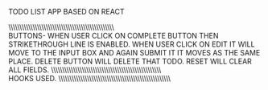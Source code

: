 TODO LIST APP BASED ON REACT

\\\\\\\\\\\\\\\\\\\\\\\\\\\\\\\\\\\\\\\\\\\\\\\\\\\\\\\\\\\\\\\\\\\\\\\\\\\\\\\\\\\\\\\\\\\\\\\\\
BUTTONS-
 WHEN USER CLICK ON COMPLETE BUTTON THEN STRIKETHROUGH LINE IS ENABLED.
 WHEN USER CLICK ON EDIT IT WILL MOVE TO THE INPUT BOX AND AGAIN SUBMIT IT IT MOVES AS THE SAME PLACE.
 DELETE BUTTON WILL DELETE THAT TODO.
 RESET WILL CLEAR ALL FIELDS.
 \\\\\\\\\\\\\\\\\\\\\\\\\\\\\\\\\\\\\\\\\\\\\\\\\\\\\\\\\\\\\\\\\\\\\\\\\\\\\\\\\\\\\\\\\\\\\\\\\\\\\
HOOKS USED.
\\\\\\\\\\\\\\\\\\\\\\\\\\\\\\\\\\\\\\\\\\\\\\\\\\\\\\\\\\\\\\\\\\\\\\\\\\\\\\\\\\\\\\\\\\\\\\\\\\\\\
